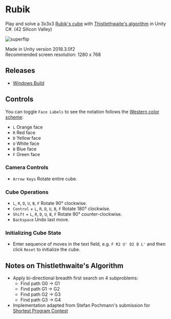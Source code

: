 # Rubik
Play and solve a 3x3x3 [Rubik's cube](https://en.wikipedia.org/wiki/Rubik%27s_Cube) with [Thistlethwaite's algorithm](https://en.wikipedia.org/wiki/Morwen_Thistlethwaite#Thistlethwaite's_algorithm) in Unity C#. (42 Silicon Valley)

![superflip](https://github.com/ashih42/Rubik/blob/master/Screenshots/superflip.gif)

Made in Unity version 2018.3.0f2  
Recommended screen resolution: 1280 x 768

## Releases

* [Windows Build](https://github.com/ashih42/Rubik/releases/download/v00/Rubik-Windows-v00.zip)

## Controls

You can toggle `Face Labels` to see the notation follows the [Western color scheme](https://ruwix.com/the-rubiks-cube/japanese-western-color-schemes/):
* `L` Orange face
* `R` Red face
* `D` Yellow face
* `U` White face
* `B` Blue face
* `F` Green face

### Camera Controls
* `Arrow Keys` Rotate entire cube.

### Cube Operations
* `L`, `R`, `D`, `U`, `B`, `F` Rotate 90° clockwise.
* `Control` + `L`, `R`, `D`, `U`, `B`, `F` Rotate 180° clockwise.
* `Shift` + `L`, `R`, `D`, `U`, `B`, `F` Rotate 90° counter-clockwise.
* `Backspace` Undo last move.

### Initializing Cube State
* Enter sequence of moves in the text field, e.g. `F R2 U' D2 B L'` and then click `Reset` to initialize the cube.

## Notes on Thistlethwaite's Algorithm

* Apply bi-directional breadth first search on 4 subproblems:
  * Find path G0 -> G1
  * Find path G1 -> G2
  * Find path G2 -> G3
  * Find path G3 -> G4
* Implementation adapted from Stefan Pochmann's submission for [Shortest Program Contest](https://tomas.rokicki.com/cubecontest/)
